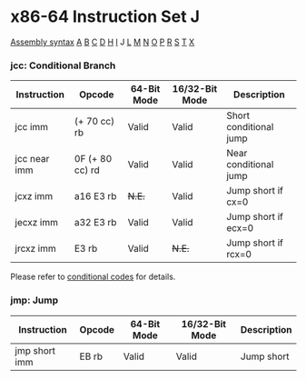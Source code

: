 x86-64 Instruction Set J
========================

[Assembly syntax](AssemblyX64.md)
[A](AssemblyX64A.md) [B](AssemblyX64B.md) [C](AssemblyX64C.md)
[D](AssemblyX64D.md) [H](AssemblyX64H.md) [I](AssemblyX64I.md)
J [L](AssemblyX64L.md) [M](AssemblyX64M.md)
[N](AssemblyX64N.md) [O](AssemblyX64O.md) [P](AssemblyX64P.md)
[R](AssemblyX64R.md) [S](AssemblyX64S.md) [T](AssemblyX64T.md)
[X](AssemblyX64X.md)

### jcc: Conditional Branch

| Instruction    | Opcode          | 64-Bit Mode | 16/32-Bit Mode | Description            |
| -------------- | --------------- | ----------- | -------------- | ---------------------- |
| jcc imm        | (+ 70 cc) rb    | Valid       | Valid          | Short conditional jump |  
| jcc near imm   | 0F (+ 80 cc) rd | Valid       | Valid          | Near conditional jump  |
| jcxz imm       | a16 E3 rb       | ~~N.E.~~    | Valid          | Jump short if cx=0     |
| jecxz imm      | a32 E3 rb       | Valid       | Valid          | Jump short if ecx=0    |
| jrcxz imm      | E3 rb           | Valid       | ~~N.E.~~       | Jump short if rcx=0    |

Please refer to [conditional codes](AssemblyX64.md) for details.

### jmp: Jump

| Instruction    | Opcode   | 64-Bit Mode | 16/32-Bit Mode | Description        |
| -------------- | -------- | ----------- | -------------- | ------------------ |
| jmp short imm  | EB rb    | Valid       | Valid          | Jump short         |

